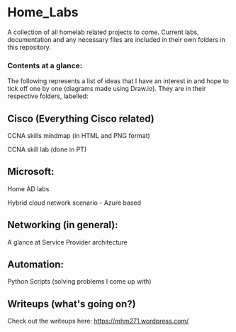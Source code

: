 # Home_Labs
A collection of all homelab related projects to come. Current labs, documentation and any necessary files are included in their own folders in this repository. 


### Contents at a glance:









The following represents a list of ideas that I have an interest in and hope to tick off one by one (diagrams made using Draw.io). They are in their respective folders, labelled:


## Cisco (Everything Cisco related)
CCNA skills mindmap (in HTML and PNG format)

CCNA skill lab (done in PT)



## Microsoft:

Home AD labs

Hybrid cloud network scenario - Azure based



## Networking (in general):
A glance at Service Provider architecture 


## Automation:
Python Scripts (solving problems I come up with)




## Writeups (what's going on?)
Check out the writeups here: https://mhm271.wordpress.com/



